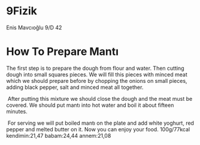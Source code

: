 # 9Fizik
Enis Mavcıoğlu 9/D 42
# How To Prepare Mantı
 The first step is to prepare the dough from flour and water. Then cutting dough into small squares pieces. We will fill this pieces with minced meat which we should prepare before by chopping the onions on small pieces, adding black pepper, salt and minced meat all together.

 After putting this mixture we should close the dough and the meat must be covered. We should put mantı into hot water and boil it about fifteen minutes.

 For serving we will put boiled mantı on the plate and add white yoghurt, red pepper and melted butter on it. Now you can enjoy your food.
100g/77kcal
kendimin:21,47
babam:24,44
annem:21,08
